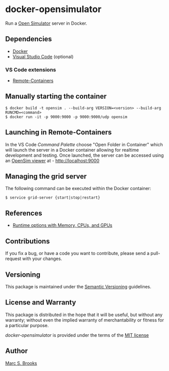 # docker-opensimulator

Run a [Open Simulator](http://opensimulator.org/wiki/Main_Page) server in Docker.

## Dependencies

- [Docker](https://docs.docker.com/get-docker)
- [Visual Studio Code](https://code.visualstudio.com/download) (optional)

### VS Code extensions

- [Remote-Containers](https://marketplace.visualstudio.com/items?itemName=ms-vscode-remote.remote-containers)

## Manually starting the container

    $ docker build -t opensim . --build-arg VERSION=<version> --build-arg RUNCMD=<command>
    $ docker run -it -p 9000:9000 -p 9000:9000/udp opensim

## Launching in Remote-Containers

In the VS Code _Command Palette_ choose "Open Folder in Container" which will launch the server in a Docker container allowing for realtime development and testing.  Once launched, the server can be accessed using an [OpenSim viewer](http://opensimulator.org/wiki/Compatible_Viewers#Viewers) at - [http://localhost:9000](http://localhost:9000)

## Managing the grid server

The following command can be executed within the Docker container:

    $ service grid-server {start|stop|restart}

## References

- [Runtime options with Memory, CPUs, and GPUs](https://docs.docker.com/config/containers/resource_constraints)

## Contributions

If you fix a bug, or have a code you want to contribute, please send a pull-request with your changes.

## Versioning

This package is maintained under the [Semantic Versioning](https://semver.org) guidelines.

## License and Warranty

This package is distributed in the hope that it will be useful, but without any warranty; without even the implied warranty of merchantability or fitness for a particular purpose.

_docker-opensimulator_ is provided under the terms of the [MIT license](http://www.opensource.org/licenses/mit-license.php)

## Author

[Marc S. Brooks](https://github.com/nuxy)
